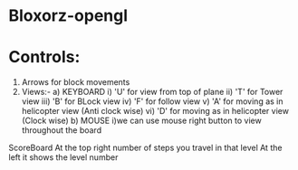 # Bloxorz-opengl

# Controls:
1) Arrows for block movements  <UP DOWN LEFT ROGHT >
2) Views:-
a) KEYBOARD
 i) 'U' for view from top of plane
 ii) 'T' for Tower view
 iii) 'B' for BLock view
 iv) 'F' for follow view
 v) 'A' for moving as in helicopter view (Anti clock wise)
 vi) 'D' for moving as in helicopter view (Clock wise)
 b) MOUSE
 i)we can use mouse right button to view throughout the board

ScoreBoard 
At the top right number of steps you travel in that level
At the left it shows the level number 